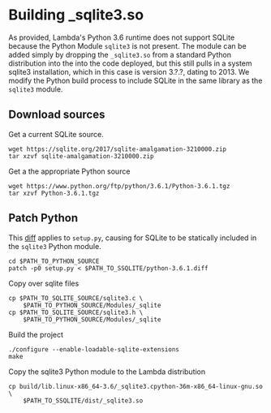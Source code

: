 Building \_sqlite3.so
====================

As provided, Lambda's Python 3.6 runtime does not support SQLite because the Python Module `sqlite3` is not present.
The module can be added simply by dropping the `_sqlite3.so` from a standard Python distribution into the into the code deployed, but this still pulls in a system sqlite3 installation, which in this case is version 3.?.?, dating to 2013.
We modify the Python build process to include SQLite in the same library as the `sqlite3` module.

## Download sources

Get a current SQLite source.

```
wget https://sqlite.org/2017/sqlite-amalgamation-3210000.zip
tar xzvf sqlite-amalgamation-3210000.zip
```

Get a the appropriate Python source

```
wget https://www.python.org/ftp/python/3.6.1/Python-3.6.1.tgz
tar xzvf Python-3.6.1.tgz
```

## Patch Python

This [diff](python-3.6.1.diff) applies to `setup.py`, causing for SQLite to be statically included in the `sqlite3` Python module.

```
cd $PATH_TO_PYTHON_SOURCE
patch -p0 setup.py < $PATH_TO_SSQLITE/python-3.6.1.diff
```

Copy over sqlite files
```
cp $PATH_TO_SQLITE_SOURCE/sqlite3.c \
    $PATH_TO_PYTHON_SOURCE/Modules/_sqlite
cp $PATH_TO_SQLITE_SOURCE/sqlite3.h \
    $PATH_TO_PYTHON_SOURCE/Modules/_sqlite
```

Build the project
```
./configure --enable-loadable-sqlite-extensions
make
```

Copy the sqlite3 Python module to the Lambda distribution
```
cp build/lib.linux-x86_64-3.6/_sqlite3.cpython-36m-x86_64-linux-gnu.so \
    $PATH_TO_SSQLITE/dist/_sqlite3.so
```
